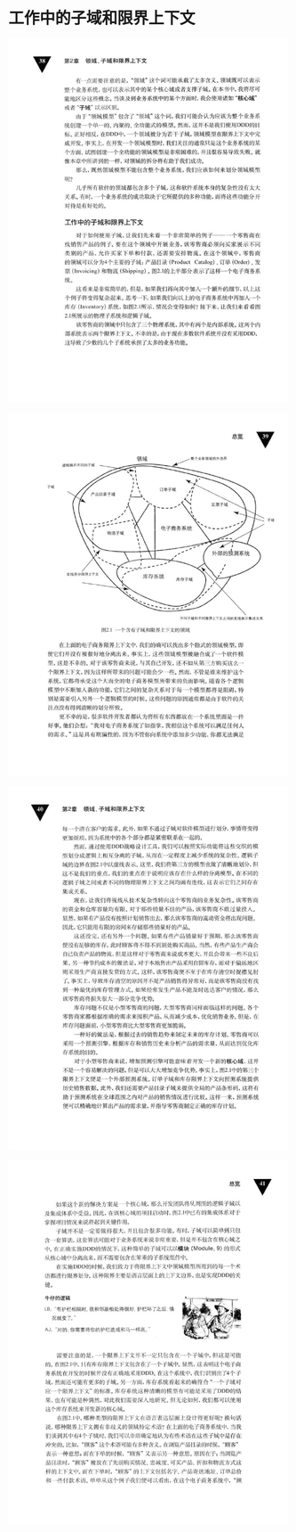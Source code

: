 # 工作中的子域和限界上下文 

<div align = "center"><img src = "images/000563.jpg"/></div>  

<p class="calibre1"><a id="calibre_link-275"></a><img src="images/000013.jpg" alt="Image 76" class="calibre2" /></p>
<p class="calibre1"><a id="calibre_link-276"></a><img src="images/000039.jpg" alt="Image 77" class="calibre2" /></p>
<p class="calibre1"><a id="calibre_link-277"></a><img src="images/000066.jpg" alt="Image 78" class="calibre2" /></p>